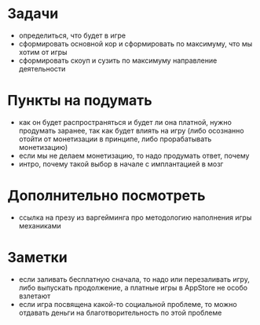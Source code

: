 # Задачи
- определиться, что будет в игре
- сформировать основной кор и сформировать по максимуму, что мы хотим от игры
- сформировать скоуп и сузить по максимуму направление деятельности

# Пункты на подумать
- как он будет распространяться и будет ли она платной, нужно продумать заранее, так как будет влиять на игру (либо осознанно отойти от монетизации в принципе, либо прорабатывать монетизацию)
- если мы не делаем монетизацию, то надо продумать ответ, почему
- интро, почему такой выбор в начале с имплантацией в мозг

# Дополнительно посмотреть
- ссылка на презу из варгейминга про методологию наполнения игры механиками

# Заметки
- если заливать бесплатную сначала, то надо или перезаливать игру, либо выпускать продолжение, а платные игры в AppStore не особо взлетают
- если игра посвящена какой-то социальной проблеме, то можно отдавать деньги на благотворительность по этой проблеме
